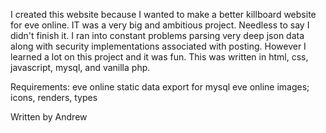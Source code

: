 I created this website because I wanted to make a better killboard website for eve online. IT was a very big and ambitious project. Needless to say I didn't finish it. I ran into constant problems parsing very deep json data along with security implementations associated with posting. However I learned a lot on this project and it was fun. This was written in html, css, javascript, mysql, and vanilla php.

Requirements:
eve online static data export for mysql
eve online images; icons, renders, types

Written by Andrew
